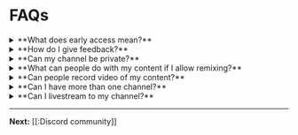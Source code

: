 # FAQs

<details close>
  <summary>**What does early access mean?**</summary>
  Early access means that you're previewing a version of Flipside Studio that isn't publicly released.  It's a sneak peek of what we're currently working on where you get to try out new features. We want to know what you think, how to make things better, or features you might really want. Your input will help shape the version that we'll be releasing publicly in the near future.
</details>

<details close>
  <summary>**How do I give feedback?**</summary>
  We're eager to hear your feedback, please make any feature requests or bug reports through our [Contact page](https://www.flipsidexr.com/contact).  If you want to chat with other early access users or connect with us, join our [Discord](http://bit.ly/3GB0Izx) and discuss on the #early-access channel.
</details>

<details close>
  <summary>**Can my channel be private?**</summary>
  Channels are public, but viewers can only access your channel through a shared post.  If you don’t publish a post, then your channel can only be viewed by you.
</details>

<details close>
  <summary>**What can people do with my content if I allow remixing?**</summary>
  Anything!  By allowing remixing, you’re giving a copy of your content to any user that chooses to remix it.  They can use it as a base for their own content to capture and post to their channel. Viewers will see a link to your original post on the new post’s details screen, and can also see the remixes of your post from there as well.  
</details>

<details close>
  <summary>**Can people record video of my content?**</summary>
  Yes, anyone can record video of content posted to your channel.
</details>

<details close>
  <summary>**Can I have more than one channel?**</summary>
  At this time, you can only have one channel per user but if you would like to request to have more than one, please contact us at support@flipsidexr.com to help us gauge demand for that ability.
</details>

<details close>
  <summary>**Can I livestream to my channel?**</summary>
  At this time, you are limited to recorded posts. However, we are working on adding live streaming in a future update. 
</details>

---

**Next:** [[:Discord community]]
